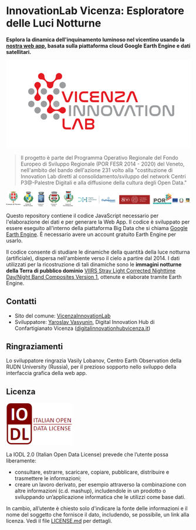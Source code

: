 # InnovationLab Vicenza: Esploratore delle Luci Notturne

**Esplora la dinamica dell'inquinamento luminoso nel vicentino usando la [nostra web app](https://vicenzainnovationlab.users.earthengine.app/view/inquinamento-luminoso), basata sulla piattaforma cloud Google Earth Engine e dati satellitari.** 

![logo InnovationLab Vicenza](img/logo-innovationlab.png)

> Il progetto è parte del Programma Operativo Regionale del Fondo Europeo di Sviluppo Regionale (POR FESR 2014 - 2020) del Veneto, nell'ambito del bando dell'azione 231 volto alla "costituzione di Innovation Lab diretti al consolidamento/sviluppo del network Centri P3@-Palestre Digitali e alla diffusione della cultura degli Open Data."

![logo of participants](img/logo-partecipanti.png)

Questo repository contiene il codice JavaScript necessario per l'elaborazione dei dati e per generare la Web App. Il codice è sviluppato per essere eseguito all'interno della  piattaforma Big Data che si chiama [Google Earth Engine](https://earthengine.google.com/). È necessario avere un account gratuito Earth Engine per usarlo.

Il codice consente di studiare le dinamiche della quantità della luce notturna (artificiale), dispersa nell'ambiente verso il cielo a partire dal 2014. I dati utilizzati per la ricostruzione di tali dinamiche sono le **immagini notturne della Terra di pubblico dominio** [VIIRS Stray Light Corrected Nighttime Day/Night Band Composites Version 1](https://developers.google.com/earth-engine/datasets/catalog/NOAA_VIIRS_DNB_MONTHLY_V1_VCMSLCFG), ottenute e elaborate tramite Earth Engine.

## Contatti

- Sito del comune: [VicenzaInnovationLab](https://https://www.comune.vicenza.it/uffici/cms/innovationlabvicenza.php/)
- Sviluppatore: [Yaroslav Vasyunin](https://www.linkedin.com/in/vasyunin), Digital Innovation Hub di Confartigianato Vicenza ([digitalinnovationhubvicenza.it](https://digitalinnovationhubvicenza.it/))

## Ringraziamenti
Lo sviluppatore ringrazia Vasily Lobanov, Centro Earth Observation della RUDN University (Russia), per il prezioso sopporto nello sviluppo della interfaccia grafica della web app.

## Licenza

![license logo](img/iodl.png)

La IODL 2.0 (Italian Open Data License) prevede che l’utente possa liberamente:

- consultare, estrarre, scaricare, copiare, pubblicare, distribuire e trasmettere le informazioni;
- creare un lavoro derivato, per esempio attraverso la combinazione con altre informazioni (c.d. mashup), includendole in un prodotto o sviluppando un’applicazione informatica che le utilizzi come base dati.

In cambio, all’utente è chiesto solo d'indicare la fonte delle informazioni e il nome del soggetto che fornisce il dato, includendo, se possibile, un link alla licenza. Vedi il file [LICENSE.md](LICENSE.md) per dettagli.
